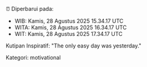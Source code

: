 ⏰ Diperbarui pada:
- WIB: Kamis, 28 Agustus 2025 15.34.17 UTC
- WITA: Kamis, 28 Agustus 2025 16.34.17 UTC
- WIT: Kamis, 28 Agustus 2025 17.34.17 UTC

Kutipan Inspiratif:
"The only easy day was yesterday."


Kategori: motivational


